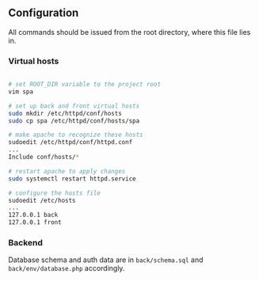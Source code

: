 ## Configuration

All commands should be issued from the root directory, where this file lies in.

### Virtual hosts

```bash

# set ROOT_DIR variable to the project root
vim spa

# set up back and front virtual hosts
sudo mkdir /etc/httpd/conf/hosts
sudo cp spa /etc/httpd/conf/hosts/spa

# make apache to recognize these hosts
sudoedit /etc/httpd/conf/httpd.conf
...
Include conf/hosts/*

# restart apache to apply changes
sudo systemctl restart httpd.service

# configure the hosts file
sudoedit /etc/hosts
...
127.0.0.1 back
127.0.0.1 front
```

### Backend

Database schema and auth data are in `back/schema.sql` and `back/env/database.php`
accordingly.
